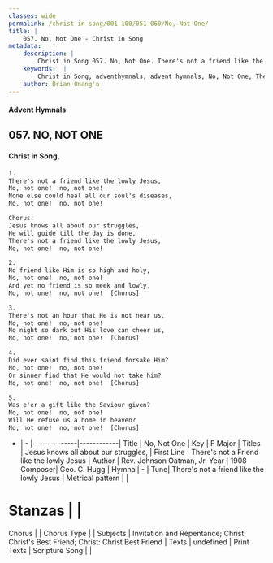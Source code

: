 ```yaml
---
classes: wide
permalink: /christ-in-song/001-100/051-060/No,-Not-One/
title: |
    057. No, Not One - Christ in Song
metadata:
    description: |
        Christ in Song 057. No, Not One. There's not a friend like the lowly Jesus, No, not one!  no, not one! None else could heal all our soul's diseases, No, not one!  no, not one! Chorus: Jesus knows all about our struggles, He will guide till the day is done, There's not a friend like the lowly Jesus, No, not one!  no, not one!
    keywords:  |
        Christ in Song, adventhymnals, advent hymnals, No, Not One, There's not a Friend like the lowly Jesus. Jesus knows all about our struggles,
    author: Brian Onang'o
---
```


#### Advent Hymnals
## 057. NO, NOT ONE
####  Christ in Song,

```txt
1.
There's not a friend like the lowly Jesus,
No, not one!  no, not one!
None else could heal all our soul's diseases,
No, not one!  no, not one!

Chorus:
Jesus knows all about our struggles,
He will guide till the day is done,
There's not a friend like the lowly Jesus,
No, not one!  no, not one!

2.
No friend like Him is so high and holy,
No, not one!  no, not one!
And yet no friend is so meek and lowly,
No, not one!  no, not one!  [Chorus]

3.
There's not an hour that He is not near us,
No, not one!  no, not one!
No night so dark but His love can cheer us,
No, not one!  no, not one!  [Chorus]

4.
Did ever saint find this friend forsake Him?
No, not one!  no, not one!
Or sinner find that He would not take him?
No, not one!  no, not one!  [Chorus]

5.
Was e'er a gift like the Saviour given?  
No, not one!  no, not one!
Will He refuse us a home in heaven?
No, not one!  no, not one!  [Chorus]

```

- |   -  |
-------------|------------|
Title | No, Not One |
Key | F Major |
Titles | Jesus knows all about our struggles, |
First Line | There's not a Friend like the lowly Jesus |
Author | Rev. Johnson Oatman, Jr.
Year | 1908
Composer| Geo. C. Hugg |
Hymnal|  - |
Tune| There's not a friend like the lowly Jesus |
Metrical pattern | |
# Stanzas |  |
Chorus |  |
Chorus Type |  |
Subjects | Invitation and Repentance; Christ: Christ's Best Friend; Christ: Christ Best Friend |
Texts | undefined |
Print Texts | 
Scripture Song |  |
    
